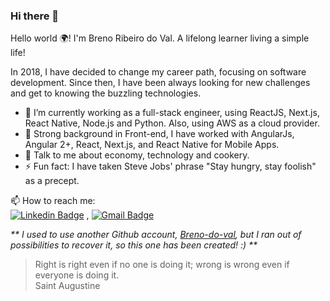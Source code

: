 ### Hi there 👋

Hello world 🌍! I'm Breno Ribeiro do Val.
A lifelong learner living a simple life!

In 2018, I have decided to change my career path, focusing on software development. Since then, I have been always looking for new challenges and get to knowing the buzzling technologies.

- 🔭 I’m currently working as a full-stack engineer, using ReactJS, Next.js, React Native, Node.js and Python. Also, using AWS as a cloud provider.
- 🚀 Strong background in Front-end, I have worked with AngularJs, Angular 2+, React, Next.js, and React Native for Mobile Apps.
- 💬 Talk to me about economy, technology and cookery.
- ⚡ Fun fact: I have taken Steve Jobs' phrase "Stay hungry, stay foolish" as a precept.


📫 How to reach me:\
[![Linkedin Badge](https://img.shields.io/badge/-LinkedIn-blue?style=flat-square&logo=Linkedin&logoColor=white&link=https://www.linkedin.com/in/rubal-agrawal/)](https://www.linkedin.com/in/breno-do-val/) , [![Gmail Badge](https://img.shields.io/badge/-Gmail-c14438?style=flat-square&logo=Gmail&logoColor=white&link=mailto:brenorvale@gmail.com.com)](mailto:brenorvale@gmail.com)


_** I used to use another Github account, [Breno-do-val](https://github.com/Breno-do-val), but I ran out of possibilities to recover it, so this one has been created! :) **_



> Right is right even if no one is doing it; wrong is wrong even if everyone is doing it.\
> Saint Augustine
